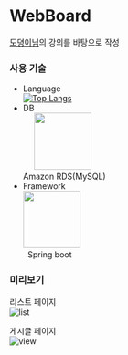 # WebBoard
[도뎡이님](https://congsong.tistory.com/)의 강의를 바탕으로 작성

### 사용 기술
* Language<br>
[![Top Langs](https://github-readme-stats.vercel.app/api/top-langs/?username=byeori93&layout=compact)](https://github.com/byeori93/github-readme-stats)
* DB<br>
   &nbsp;&nbsp;&nbsp;&nbsp;&nbsp;<img src="https://simpleicons.org/icons/amazonrds.svg" width="100"/><br>
   Amazon RDS(MySQL)
* Framework<br>
<img src="https://simpleicons.org/icons/springboot.svg" width="100"/><br>
&nbsp;&nbsp;Spring boot


### 미리보기
리스트 페이지<br>
![list](https://user-images.githubusercontent.com/61673190/201925156-f9506ba6-46f1-4f17-aaba-a9b397f9b825.PNG)

게시글 페이지<br>
![view](https://user-images.githubusercontent.com/61673190/201925509-537ad510-1312-4cb9-ac72-c46cd3e4c092.PNG)

